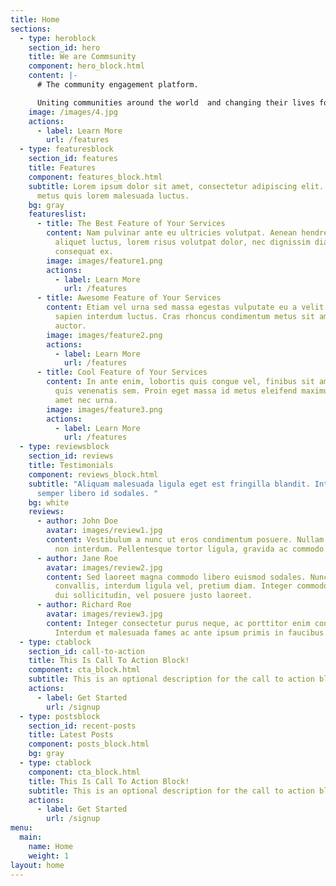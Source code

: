 ```yaml
---
title: Home
sections:
  - type: heroblock
    section_id: hero
    title: We are Commsunity
    component: hero_block.html
    content: |-
      # The community engagement platform.

      Uniting communities around the world  and changing their lives forever.
    image: /images/4.jpg
    actions:
      - label: Learn More
        url: /features
  - type: featuresblock
    section_id: features
    title: Features
    component: features_block.html
    subtitle: Lorem ipsum dolor sit amet, consectetur adipiscing elit. Nullam a
      metus quis lorem malesuada luctus.
    bg: gray
    featureslist:
      - title: The Best Feature of Your Services
        content: Nam pulvinar ante eu ultricies volutpat. Aenean hendrerit, eros sed
          aliquet luctus, lorem risus volutpat dolor, nec dignissim diam neque
          consequat ex.
        image: images/feature1.png
        actions:
          - label: Learn More
            url: /features
      - title: Awesome Feature of Your Services
        content: Etiam vel urna sed massa egestas vulputate eu a velit. Sed ut nisl nec
          sapien interdum luctus. Cras rhoncus condimentum metus sit amet
          auctor.
        image: images/feature2.png
        actions:
          - label: Learn More
            url: /features
      - title: Cool Feature of Your Services
        content: In ante enim, lobortis quis congue vel, finibus sit amet mi. Aenean
          quis venenatis sem. Proin eget massa id metus eleifend maximus sit
          amet nec urna.
        image: images/feature3.png
        actions:
          - label: Learn More
            url: /features
  - type: reviewsblock
    section_id: reviews
    title: Testimonials
    component: reviews_block.html
    subtitle: "Aliquam malesuada ligula eget est fringilla blandit. Integer finibus
      semper libero id sodales. "
    bg: white
    reviews:
      - author: John Doe
        avatar: images/review1.jpg
        content: Vestibulum a nunc ut eros condimentum posuere. Nullam dapibus quis nunc
          non interdum. Pellentesque tortor ligula, gravida ac commodo eu.
      - author: Jane Roe
        avatar: images/review2.jpg
        content: Sed laoreet magna commodo libero euismod sodales. Nunc ac libero
          convallis, interdum ligula vel, pretium diam. Integer commodo sem at
          dui sollicitudin, vel posuere justo laoreet.
      - author: Richard Roe
        avatar: images/review3.jpg
        content: Integer consectetur purus neque, ac porttitor enim convallis vitae.
          Interdum et malesuada fames ac ante ipsum primis in faucibus.
  - type: ctablock
    section_id: call-to-action
    title: This Is Call To Action Block!
    component: cta_block.html
    subtitle: This is an optional description for the call to action block.
    actions:
      - label: Get Started
        url: /signup
  - type: postsblock
    section_id: recent-posts
    title: Latest Posts
    component: posts_block.html
    bg: gray
  - type: ctablock
    component: cta_block.html
    title: This Is Call To Action Block!
    subtitle: This is an optional description for the call to action block.
    actions:
      - label: Get Started
        url: /signup
menu:
  main:
    name: Home
    weight: 1
layout: home
---
```

